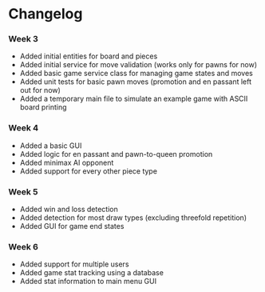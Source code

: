 # Changelog
### Week 3
- Added initial entities for board and pieces
- Added initial service for move validation (works only for pawns for now)
- Added basic game service class for managing game states and moves
- Added unit tests for basic pawn moves (promotion and en passant left out for now)
- Added a temporary main file to simulate an example game with ASCII board printing
### Week 4
- Added a basic GUI
- Added logic for en passant and pawn-to-queen promotion
- Added minimax AI opponent
- Added support for every other piece type
### Week 5
- Added win and loss detection
- Added detection for most draw types (excluding threefold repetition)
- Added GUI for game end states
### Week 6
- Added support for multiple users
- Added game stat tracking using a database
- Added stat information to main menu GUI
